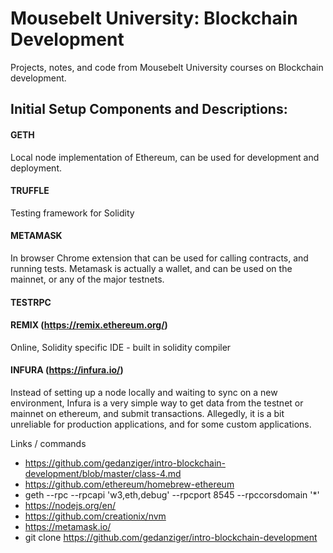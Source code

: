 # Mousebelt University: Blockchain Development
Projects, notes, and code from Mousebelt University courses on Blockchain development. 

## Initial Setup Components and Descriptions:

#### GETH
Local node implementation of Ethereum, can be used for development and deployment. 

#### TRUFFLE
Testing framework for Solidity

#### METAMASK
In browser Chrome extension that can be used for calling contracts, and running tests. Metamask is actually a wallet, and can be used on the mainnet, or any of the major testnets.

#### TESTRPC

#### REMIX (https://remix.ethereum.org/)   
Online, Solidity specific IDE - built in solidity compiler

#### INFURA (https://infura.io/) 
Instead of setting up a node locally and waiting to sync on a new environment, Infura is a very simple way to get data from the testnet or mainnet on ethereum, and submit transactions. Allegedly, it is a bit unreliable for production applications, and for some custom applications. 


Links / commands
- https://github.com/gedanziger/intro-blockchain-development/blob/master/class-4.md
- https://github.com/ethereum/homebrew-ethereum
- geth --rpc --rpcapi 'w3,eth,debug' --rpcport 8545 --rpccorsdomain '*'
- https://nodejs.org/en/
- https://github.com/creationix/nvm
- https://metamask.io/
- git clone https://github.com/gedanziger/intro-blockchain-development

